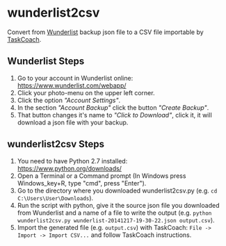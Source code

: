 wunderlist2csv
==============

Convert from [Wunderlist](https://www.wunderlist.com/) backup json file to a CSV file importable by [TaskCoach](http://taskcoach.org/).

Wunderlist Steps
----------------

1. Go to your account in Wunderlist online: https://www.wunderlist.com/webapp/
2. Click your photo-menu on the upper left corner.
3. Click the option *"Account Settings"*.
4. In the section *"Account Backup"* click the button *"Create Backup"*.
5. That button changes it's name to *"Click to Download"*, click it, it will download a json file with your backup.

wunderlist2csv Steps
--------------------

1. You need to have Python 2.7 installed: https://www.python.org/downloads/
2. Open a Terminal or a Command prompt (In Windows press Windows_key+R, type "cmd", press "Enter").
3. Go to the directory where you downloaded wunderlist2csv.py (e.g. `cd C:\Users\User\Downloads`).
4. Run the script with python, give it the source json file you downloaded from Wunderlist and a name of a file to write the output (e.g. `python wunderlist2csv.py wunderlist-20141217-19-30-22.json output.csv`).
5. Import the generated file (e.g. `output.csv`) with TaskCoach: `File -> Import -> Import CSV...` and follow TaskCoach instructions.
